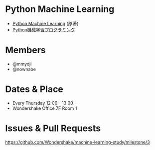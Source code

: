 Python Machine Learning
=======================

* [Python Machine Learning](https://www.amazon.com/dp/1787125939) (原著)
* [Python機械学習プログラミング](https://www.amazon.co.jp/dp/B01HGIPIAK)

# Members
* @mmyoji
* @nownabe

# Dates & Place
* Every Thursday 12:00 - 13:00
* Wondershake Office 7F Room 1

# Issues & Pull Requests
https://github.com/Wondershake/machine-learning-study/milestone/3
